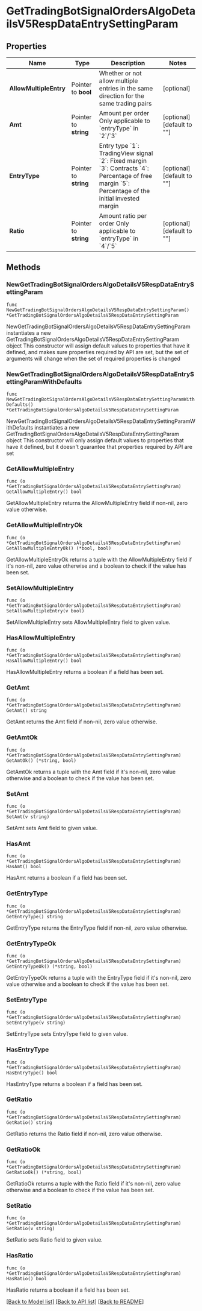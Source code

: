 # GetTradingBotSignalOrdersAlgoDetailsV5RespDataEntrySettingParam

## Properties

Name | Type | Description | Notes
------------ | ------------- | ------------- | -------------
**AllowMultipleEntry** | Pointer to **bool** | Whether or not allow multiple entries in the same direction for the same trading pairs | [optional] 
**Amt** | Pointer to **string** | Amount per order  Only applicable to &#x60;entryType&#x60; in &#x60;2&#x60;/&#x60;3&#x60; | [optional] [default to ""]
**EntryType** | Pointer to **string** | Entry type  &#x60;1&#x60;: TradingView signal  &#x60;2&#x60;: Fixed margin  &#x60;3&#x60;: Contracts  &#x60;4&#x60;: Percentage of free margin  &#x60;5&#x60;: Percentage of the initial invested margin | [optional] [default to ""]
**Ratio** | Pointer to **string** | Amount ratio per order  Only applicable to &#x60;entryType&#x60; in &#x60;4&#x60;/&#x60;5&#x60; | [optional] [default to ""]

## Methods

### NewGetTradingBotSignalOrdersAlgoDetailsV5RespDataEntrySettingParam

`func NewGetTradingBotSignalOrdersAlgoDetailsV5RespDataEntrySettingParam() *GetTradingBotSignalOrdersAlgoDetailsV5RespDataEntrySettingParam`

NewGetTradingBotSignalOrdersAlgoDetailsV5RespDataEntrySettingParam instantiates a new GetTradingBotSignalOrdersAlgoDetailsV5RespDataEntrySettingParam object
This constructor will assign default values to properties that have it defined,
and makes sure properties required by API are set, but the set of arguments
will change when the set of required properties is changed

### NewGetTradingBotSignalOrdersAlgoDetailsV5RespDataEntrySettingParamWithDefaults

`func NewGetTradingBotSignalOrdersAlgoDetailsV5RespDataEntrySettingParamWithDefaults() *GetTradingBotSignalOrdersAlgoDetailsV5RespDataEntrySettingParam`

NewGetTradingBotSignalOrdersAlgoDetailsV5RespDataEntrySettingParamWithDefaults instantiates a new GetTradingBotSignalOrdersAlgoDetailsV5RespDataEntrySettingParam object
This constructor will only assign default values to properties that have it defined,
but it doesn't guarantee that properties required by API are set

### GetAllowMultipleEntry

`func (o *GetTradingBotSignalOrdersAlgoDetailsV5RespDataEntrySettingParam) GetAllowMultipleEntry() bool`

GetAllowMultipleEntry returns the AllowMultipleEntry field if non-nil, zero value otherwise.

### GetAllowMultipleEntryOk

`func (o *GetTradingBotSignalOrdersAlgoDetailsV5RespDataEntrySettingParam) GetAllowMultipleEntryOk() (*bool, bool)`

GetAllowMultipleEntryOk returns a tuple with the AllowMultipleEntry field if it's non-nil, zero value otherwise
and a boolean to check if the value has been set.

### SetAllowMultipleEntry

`func (o *GetTradingBotSignalOrdersAlgoDetailsV5RespDataEntrySettingParam) SetAllowMultipleEntry(v bool)`

SetAllowMultipleEntry sets AllowMultipleEntry field to given value.

### HasAllowMultipleEntry

`func (o *GetTradingBotSignalOrdersAlgoDetailsV5RespDataEntrySettingParam) HasAllowMultipleEntry() bool`

HasAllowMultipleEntry returns a boolean if a field has been set.

### GetAmt

`func (o *GetTradingBotSignalOrdersAlgoDetailsV5RespDataEntrySettingParam) GetAmt() string`

GetAmt returns the Amt field if non-nil, zero value otherwise.

### GetAmtOk

`func (o *GetTradingBotSignalOrdersAlgoDetailsV5RespDataEntrySettingParam) GetAmtOk() (*string, bool)`

GetAmtOk returns a tuple with the Amt field if it's non-nil, zero value otherwise
and a boolean to check if the value has been set.

### SetAmt

`func (o *GetTradingBotSignalOrdersAlgoDetailsV5RespDataEntrySettingParam) SetAmt(v string)`

SetAmt sets Amt field to given value.

### HasAmt

`func (o *GetTradingBotSignalOrdersAlgoDetailsV5RespDataEntrySettingParam) HasAmt() bool`

HasAmt returns a boolean if a field has been set.

### GetEntryType

`func (o *GetTradingBotSignalOrdersAlgoDetailsV5RespDataEntrySettingParam) GetEntryType() string`

GetEntryType returns the EntryType field if non-nil, zero value otherwise.

### GetEntryTypeOk

`func (o *GetTradingBotSignalOrdersAlgoDetailsV5RespDataEntrySettingParam) GetEntryTypeOk() (*string, bool)`

GetEntryTypeOk returns a tuple with the EntryType field if it's non-nil, zero value otherwise
and a boolean to check if the value has been set.

### SetEntryType

`func (o *GetTradingBotSignalOrdersAlgoDetailsV5RespDataEntrySettingParam) SetEntryType(v string)`

SetEntryType sets EntryType field to given value.

### HasEntryType

`func (o *GetTradingBotSignalOrdersAlgoDetailsV5RespDataEntrySettingParam) HasEntryType() bool`

HasEntryType returns a boolean if a field has been set.

### GetRatio

`func (o *GetTradingBotSignalOrdersAlgoDetailsV5RespDataEntrySettingParam) GetRatio() string`

GetRatio returns the Ratio field if non-nil, zero value otherwise.

### GetRatioOk

`func (o *GetTradingBotSignalOrdersAlgoDetailsV5RespDataEntrySettingParam) GetRatioOk() (*string, bool)`

GetRatioOk returns a tuple with the Ratio field if it's non-nil, zero value otherwise
and a boolean to check if the value has been set.

### SetRatio

`func (o *GetTradingBotSignalOrdersAlgoDetailsV5RespDataEntrySettingParam) SetRatio(v string)`

SetRatio sets Ratio field to given value.

### HasRatio

`func (o *GetTradingBotSignalOrdersAlgoDetailsV5RespDataEntrySettingParam) HasRatio() bool`

HasRatio returns a boolean if a field has been set.


[[Back to Model list]](../README.md#documentation-for-models) [[Back to API list]](../README.md#documentation-for-api-endpoints) [[Back to README]](../README.md)


